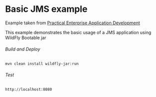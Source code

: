Basic JMS example
=====================================
Example taken from [Practical Enterprise Application Development](http://www.itbuzzpress.com/ebooks/java-ee-7-development-on-wildfly.html)

This example demonstrates the basic usage of a JMS application using WildFly Bootable jar

###### Build and Deploy

```shell
mvn clean install wildfly-jar:run
```

###### Test
```shell
http://localhost:8080
```
 
